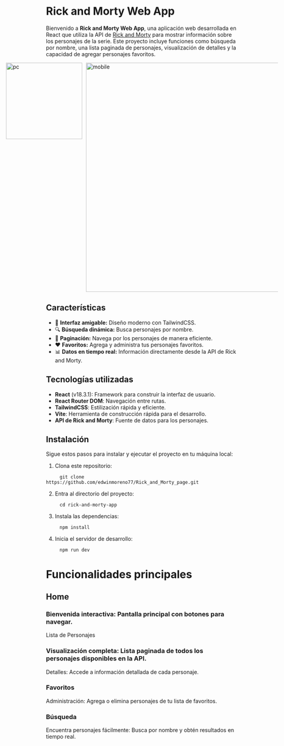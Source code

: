 # Rick and Morty Web App

Bienvenido a **Rick and Morty Web App**, una aplicación web desarrollada en React que utiliza la API de [Rick and Morty](https://rickandmortyapi.com/) para mostrar información sobre los personajes de la serie. Este proyecto incluye funciones como búsqueda por nombre, una lista paginada de personajes, visualización de detalles y la capacidad de agregar personajes favoritos.

<div style="display: flex; justify-content: center; gap: 10px;">
  <img src="https://github.com/edwinmoreno77/Rick_and_Morty_page/tree/main/assets/rick_and_mortyGif.gif" alt="pc" width="200">
  <img src="https://github.com/edwinmoreno77/fatima-app-backend/blob/main/frontend/assets/rick_and_mortyMobileGif.gif" alt="mobile" width="600">
</div>

## Características

- 🎨 **Interfaz amigable:** Diseño moderno con TailwindCSS.
- 🔍 **Búsqueda dinámica:** Busca personajes por nombre.
- 📄 **Paginación:** Navega por los personajes de manera eficiente.
- ❤️ **Favoritos:** Agrega y administra tus personajes favoritos.
- 📊 **Datos en tiempo real:** Información directamente desde la API de Rick and Morty.

## Tecnologías utilizadas

- **React** (v18.3.1): Framework para construir la interfaz de usuario.
- **React Router DOM**: Navegación entre rutas.
- **TailwindCSS**: Estilización rápida y eficiente.
- **Vite**: Herramienta de construcción rápida para el desarrollo.
- **API de Rick and Morty**: Fuente de datos para los personajes.

## Instalación

Sigue estos pasos para instalar y ejecutar el proyecto en tu máquina local:

1. Clona este repositorio:

```  
     git clone https://github.com/edwinmoreno77/Rick_and_Morty_page.git
```
2. Entra al directorio del proyecto:
```  
     cd rick-and-morty-app
```
3. Instala las dependencias:
```  
     npm install
```
4. Inicia el servidor de desarrollo:
```  
     npm run dev
```

# Funcionalidades principales

## Home

### Bienvenida interactiva: Pantalla principal con botones para navegar.

Lista de Personajes

### Visualización completa: Lista paginada de todos los personajes disponibles en la API.

Detalles: Accede a información detallada de cada personaje.
### Favoritos

Administración: Agrega o elimina personajes de tu lista de favoritos.

### Búsqueda

Encuentra personajes fácilmente: Busca por nombre y obtén resultados en tiempo real.